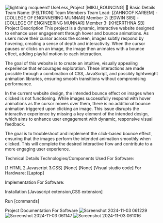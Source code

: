 ![lightning mcqueen](https://github.com/user-attachments/assets/0d719d65-b011-4465-8622-bb8cf143ec6c)# UseLess_Project
[MIKU_BOUNCING] 🎯
Basic Details
Team Name: [FELTRON]
Team Members
Team Lead: [ZAHNOOF KAREEM] - [COLLEGE OF ENGINNERING MUNNAR]
Member 2: [EDWIN SIBI] - [COLLEGE OF ENGINEERING MUNNAR]
Member 3: [KHERRTHNA SB]
Project Description
This project is a dynamic, interactive website designed to enhance user engagement through hover and bounce animations. As users move their cursor across the screen, images subtly respond by hovering, creating a sense of depth and interactivity. When the cursor pauses or clicks on an image, the image then animates with a bounce effect, adding playful motion to each interaction.

The goal of this website is to create an intuitive, visually appealing experience that encourages exploration. These interactions are made possible through a combination of CSS, JavaScript, and possibly lightweight animation libraries, ensuring smooth transitions without compromising performance.

In the current website design, the intended bounce effect on images when clicked is not functioning. While images successfully respond with hover animations as the cursor moves over them, there is no additional bounce animation triggered upon clicking an image. This issue disrupts the interactive experience by missing a key element of the intended design, which aims to enhance user engagement with dynamic, responsive visual feedback.

The goal is to troubleshoot and implement the click-based bounce effect, ensuring that the images perform the intended animation smoothly when clicked. This will complete the desired interactive flow and contribute to a more engaging user experience.

Technical Details
Technologies/Components Used
For Software:

[1.HTML 
2.Javascript
3.CSS]
[None]
[None]
[Visual studio code]
For Hardware:
[Laptop]

Implementation
For Software:

Installation
[Javascript extension,CSS extension]

Run
[commands]

Project Documentation
For Software
![Screenshot 2024-11-03 061229](https://github.com/user-attachments/assets/da6ea0dc-943f-4627-821b-1ee4eec3fc49)
![Screenshot 2024-11-03 061147](https://github.com/user-attachments/assets/2f10cab5-05be-4678-9062-43f9a20862bd)
![Screenshot 2024-11-03 061016](https://github.com/user-attachments/assets/8e37f90f-ada2-4ca0-b940-020354940a74)

